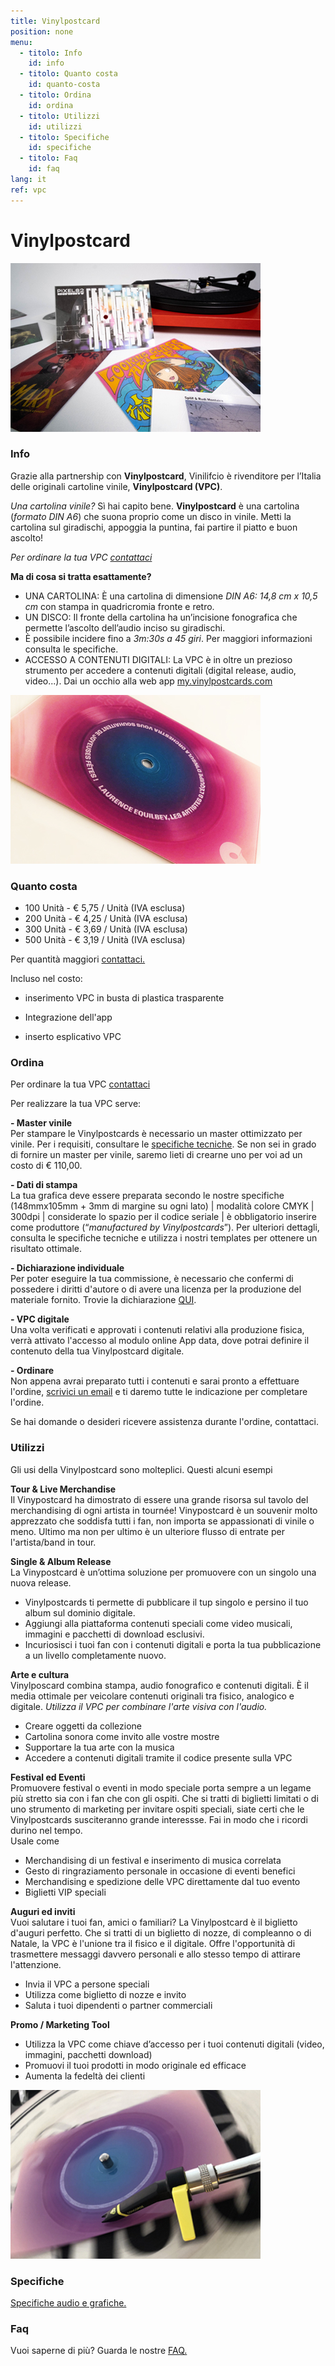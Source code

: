 ```yaml
---
title: Vinylpostcard
position: none
menu:
  - titolo: Info
    id: info
  - titolo: Quanto costa
    id: quanto-costa
  - titolo: Ordina
    id: ordina  
  - titolo: Utilizzi
    id: utilizzi  
  - titolo: Specifiche
    id: specifiche
  - titolo: Faq
    id: faq
lang: it
ref: vpc
---
```


# Vinylpostcard

![vpc](/img/vpc01.jpg)

### Info

Grazie alla partnership con **Vinylpostcard**, Vinilifcio è rivenditore per l’Italia delle originali cartoline vinile, **Vinylpostcard (VPC)**.

_Una cartolina vinile?_ Sì hai capito bene. **Vinylpostcard** è una cartolina (_formato DIN A6_) che suona proprio come un disco in vinile. Metti la cartolina sul giradischi, appoggia la puntina, fai partire il piatto e buon ascolto!

_Per ordinare la tua VPC <a href="mailto:info@vinilificio.com">contattaci</a>_

**Ma di cosa si tratta esattamente?** 
- UNA CARTOLINA: È una cartolina di dimensione _DIN A6: 14,8 cm x 10,5 cm_ con stampa in quadricromia fronte e retro.
- UN DISCO: Il fronte della cartolina ha un’incisione fonografica che permette l’ascolto dell’audio inciso su giradischi.
- È possibile incidere fino a _3m:30s a 45 giri_. Per maggiori informazioni consulta le specifiche.
- ACCESSO A CONTENUTI DIGITALI: La VPC è in oltre un prezioso strumento per accedere a contenuti digitali (digital release, audio, video...). Dai un occhio alla web app <a href="https://my.vinylpostcards.com/" target="blank"> my.vinylpostcards.com</a>

![vpc](/img/vpc03.jpg)

### Quanto costa
* 100 Unità - € 5,75 / Unità (IVA esclusa)
* 200 Unità - € 4,25 / Unità (IVA esclusa)
* 300 Unità - € 3,69 / Unità (IVA esclusa)
* 500 Unità - € 3,19 / Unità (IVA esclusa)

Per quantità maggiori <a href="/contatti/">contattaci.</a>

Incluso nel costo:

-  inserimento VPC  in busta di plastica trasparente

- Integrazione dell'app

- inserto esplicativo VPC

### Ordina

Per ordinare la tua VPC <a href="mailto:info@vinilificio.com">contattaci</a>

Per realizzare la tua VPC serve:

**- Master vinile**\
Per stampare le Vinylpostcards è necessario un master ottimizzato per vinile. Per i requisiti, consultare le <a href="/specifiche-vpc/">specifiche tecniche</a>. Se non sei in grado di fornire un master per vinile, saremo lieti di crearne uno per voi ad un costo di € 110,00.

**- Dati di stampa**\
La tua grafica deve essere preparata secondo le nostre specifiche (148mmx105mm + 3mm di margine su ogni lato) | modalità colore CMYK | 300dpi | considerate lo spazio per il codice seriale | è obbligatorio inserire come produttore (“_manufactured by Vinylpostcards_”). Per ulteriori dettagli, consulta le specifiche tecniche e utilizza i nostri templates per ottenere un risultato ottimale.

**- Dichiarazione individuale**\
Per poter eseguire la tua commissione, è necessario che confermi di possedere i diritti d'autore o di avere una licenza per la produzione del materiale fornito. Trovie la dichiarazione <a href="https://www.vinylpostcards.com/_files/ugd/598cea_c018387a6d514809b0d70c6931faf951.pdf" target="blank">QUI</a>.

**- VPC digitale**\
Una volta verificati e approvati i contenuti relativi alla produzione fisica, verrà attivato l'accesso al modulo online App data, dove potrai definire il contenuto della tua Vinylpostcard digitale. 

**- Ordinare**\
Non appena avrai preparato tutti i contenuti e sarai pronto a effettuare l'ordine, <a href="mailto:info@vinilificio.com">scrivici un email</a> e ti daremo tutte le indicazione per completare l'ordine.

Se hai domande o desideri ricevere assistenza durante l'ordine, contattaci.


### Utilizzi

Gli usi della Vinylpostcard sono molteplici. Questi alcuni esempi

**Tour & Live Merchandise**\
Il Vinypostcard ha dimostrato di essere una grande risorsa sul tavolo del merchandising di ogni artista in tournée! Vinypostcard è un souvenir molto apprezzato che soddisfa tutti i fan, non importa se appassionati di vinile o meno. Ultimo ma non per ultimo è un ulteriore flusso di entrate per l'artista/band in tour.

**Single & Album Release**\
La Vinypostcard è un’ottima soluzione per promuovere con un singolo una nuova release. 
* Vinylpostcards ti permette di pubblicare il tup singolo e persino il tuo album sul dominio digitale.
* Aggiungi alla piattaforma contenuti speciali come video musicali, immagini e pacchetti di download esclusivi.
* Incuriosisci i tuoi fan con i contenuti digitali e porta la tua pubblicazione a un livello completamente nuovo.

**Arte e cultura**\
Vinylposcard combina stampa, audio fonografico e contenuti digitali. È il media ottimale per veicolare contenuti originali tra fisico, analogico e digitale.
_Utilizza il VPC per combinare l'arte visiva con l'audio._

* Creare oggetti da collezione 
* Cartolina sonora come invito alle vostre mostre
* Supportare la tua arte con la musica
* Accedere a contenuti digitali tramite il codice presente sulla VPC

**Festival ed Eventi**\
Promuovere festival o eventi in modo speciale porta sempre a un legame più stretto sia con i fan che con gli ospiti. Che si tratti di biglietti limitati o di uno strumento di marketing per invitare ospiti speciali, siate certi che le Vinylpostcards susciteranno grande interessse. Fai in modo che i ricordi durino nel tempo.\
Usale come 
* Merchandising di un festival e inserimento di musica correlata 
* Gesto di ringraziamento personale in occasione di eventi benefici
* Merchandising e spedizione delle VPC direttamente dal tuo evento 
* Biglietti VIP speciali

**Auguri ed inviti**\
Vuoi salutare i tuoi fan, amici o familiari? La Vinylpostcard è il biglietto d'auguri perfetto. Che si tratti di un biglietto di nozze, di compleanno o di Natale, la VPC è l'unione tra il fisico e il digitale. Offre l'opportunità di trasmettere messaggi davvero personali e allo stesso tempo di attirare l'attenzione. 
* Invia il VPC a persone speciali
* Utilizza come biglietto di nozze e invito 
* Saluta i tuoi dipendenti o partner commerciali

**Promo / Marketing Tool**
* Utilizza la VPC come chiave d’accesso per i tuoi contenuti digitali (video, immagini, pacchetti download)
* Promuovi il tuoi prodotti in modo originale ed efficace
* Aumenta la fedeltà dei clienti

![vpc](/img/vpc02.jpg)




### Specifiche

<a href="/specifiche-vpc/">Specifiche audio e grafiche.</a>

### Faq

Vuoi saperne di più? Guarda le nostre <a href="/faq-vpc/">FAQ.</a>



